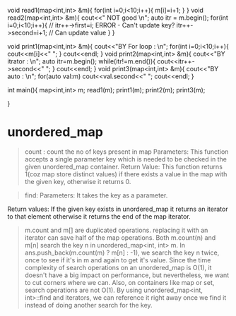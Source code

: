void read1(map<int,int> &m){
    for(int i=0;i<10;i++){
        m[i]=i+1;
    }
}
void read2(map<int,int> &m){
    cout<<" NOT good \n";
    auto itr = m.begin();
    for(int i=0;i<10;i++){
        // itr++->first=i;  ERROR - Can't update key?
        itr++->second=i+1; // Can update value
    }
}

void print1(map<int,int> &m){
    cout<<"BY For loop : \n";
    for(int i=0;i<10;i++){
        cout<<m[i]<<" ";
    }
    cout<<endl;
}
void print2(map<int,int> &m){
    cout<<"BY itrator : \n";
    auto itr=m.begin();
    while(itr!=m.end()){
    cout<<itr++->second<<" ";
    }
    cout<<endl;
}
void print3(map<int,int> &m){
    cout<<"BY auto : \n";
    for(auto val:m) cout<<val.second<<" ";
    cout<<endl;
}

int main(){
    map<int,int> m;
    read1(m);
    print1(m);
    print2(m);
    print3(m);


}

# unordered_map

>count : count the no of keys present in map
Parameters: This function accepts a single parameter key which is needed to be checked in the given unordered_map container.
Return Value: This function returns 1(coz map store distinct values) if there exists a value in the map with the given key, otherwise it returns 0.

>find:
Parameters: It takes the key as a parameter.

Return values: If the given key exists in unordered_map it returns an iterator to that element otherwise it returns the end of the map iterator.


> m.count and m[] are duplicated operations. replacing it with an iterator can save half of the map operations.
 Both m.count(n) and m[n] search the key n in unordered_map<int, int> m. In ans.push_back(m.count(m) ? m[n] : -1), we search the key n twice, once to see if it's in m and again to get it's value. Since the time complexity of search operations on an unordered_map is O(1), it doesn't have a big impact on performance, but nevertheless, we want to cut corners where we can. Also, on containers like map or set, search operations are not O(1). By using unordered_map<int, int>::find and iterators, we can reference it right away once we find it instead of doing another search for the key.